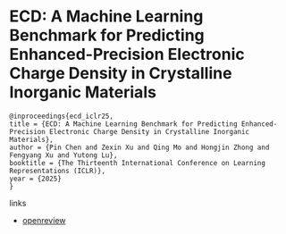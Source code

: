# ECD: A Machine Learning Benchmark for Predicting Enhanced-Precision Electronic Charge Density in Crystalline Inorganic Materials

```
@inproceedings{ecd_iclr25,
title = {ECD: A Machine Learning Benchmark for Predicting Enhanced-Precision Electronic Charge Density in Crystalline Inorganic Materials},
author = {Pin Chen and Zexin Xu and Qing Mo and Hongjin Zhong and Fengyang Xu and Yutong Lu},
booktitle = {The Thirteenth International Conference on Learning Representations (ICLR)},
year = {2025}
}
```

links
- [openreview](https://openreview.net/forum?id=SBCMNc3Mq3)
